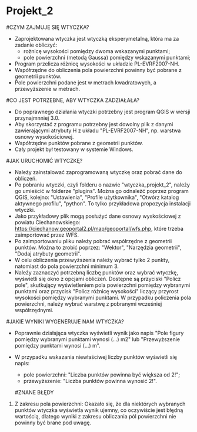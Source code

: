 # Projekt_2

#CZYM ZAJMUJE SIĘ WTYCZKA?
+ Zaprojektowana wtyczka jest wtyczką eksperymetalną, która ma za zadanie obliczyć:
    - rożnicę wysokości pomiędzy dwoma wskazanymi punktami;
    - pole powierzchni (metodą Gaussa) pomiędzy wskazanymi punktami;
+ Program przelicza różnicę wysokości w układzie PL-EVRF2007-NH.
+ Współrzędne do obliczenia pola powierzchni powinny być pobrane z geometrii punktów.
+ Pole powierzchni podane jest w metrach kwadratowych, a przewyższenie w metrach.

#CO JEST POTRZEBNE, ABY WTYCZKA ZADZIAŁAŁA?
+ Do poprawnego działania wtyczki potrzebny jest program QGIS w wersji przynajmnniej 3.0.
+ Aby skorzystać z programu potrzebny jest dowolny plik z danymi zawierającymi atrybuty H z układu "PL-EVRF2007-NH", np. warstwa osnowy wysokościowej.
+ Współrzędne punktów pobrane z geometrii punktów.
+ Cały projekt był testowany w systemie Windows.

#JAK URUCHOMIĆ WTYCZKĘ?
 +  Należy zainstalować zaprogramowaną wtyczkę oraz pobrać dane do obliczeń.
 +  Po pobraniu wtyczki, czyli folderu o nazwie "wtyczka_projekt_2", należy go umieścić w folderze "plugins". Można go odnaleźć poprzez program QGIS, kolejno: "Ustawienia", "Profile użytkownika", "Otwórz katalog aktywnego profilu", "python". To tylko przykładowa propozycja instalacji wtyczki. 
 +  Jako przykładowy plik mogą posłużyć dane osnowy wyskościowej z powiatu Ciechanowskiego: https://ciechanow.geoportal2.pl/map/geoportal/wfs.php, które trzeba zaimportować przez WFS.
 +  Po zaimportowaniu pliku należy pobrać współrzędne z geometrii punktów. Można to zrobić poprzez: "Wektor", "Narzędzia geometrii", "Dodaj atrybuty geometrii". 
 +  W celu obliczenia przewyższenia należy wybrać tylko 2 punkty, natomiast do pola powierzchni minimum 3.
 +  Należy zaznaczyć potrzebną liczbę punktów oraz wybrać wtyczkę, wyświetli się okno z opcjami obliczeń. Dostępne są przyciski "Policz pole", skutkujący wyświetleniem pola powierzchni pomiędzy wybranymi punktami oraz przycisk "Policz różnicę wysokości" liczący przyrost wysokości pomiędzy wybranymi punktami. W przypadku policzenia pola powierzchni, należy wybrać warstwę z pobranymi wcześniej współrzędnymi.

#JAKIE WYNIKI WYGENERUJE NAM WTYCZKA?
 + Poprawnie działająca wtyczka wyświetli wynik jako napis "Pole figury pomiędzy wybranymi punktami wynosi (...) m2" lub "Przewyższenie pomiędzy punktami wynosi (...) m".
+ W przypadku wskazania niewłaściwej liczby punktów wyświetli się napis:
    - pole powierzchni: "Liczba punktów powinna być większa od 2!";
    - przewyższenie: "Liczba punktów powinna wynosić 2!".
  
  #ZNANE BŁĘDY
1) Z zakresu pola powierzchni: Okazało się, że dla niektórych wybranych punktów wtyczka wyświetla wynik ujemny, co oczywiście jest błędną wartością, dlatego wyniki z zakresu obliczania pól powierzchni nie powinny być brane pod uwagę.
  
